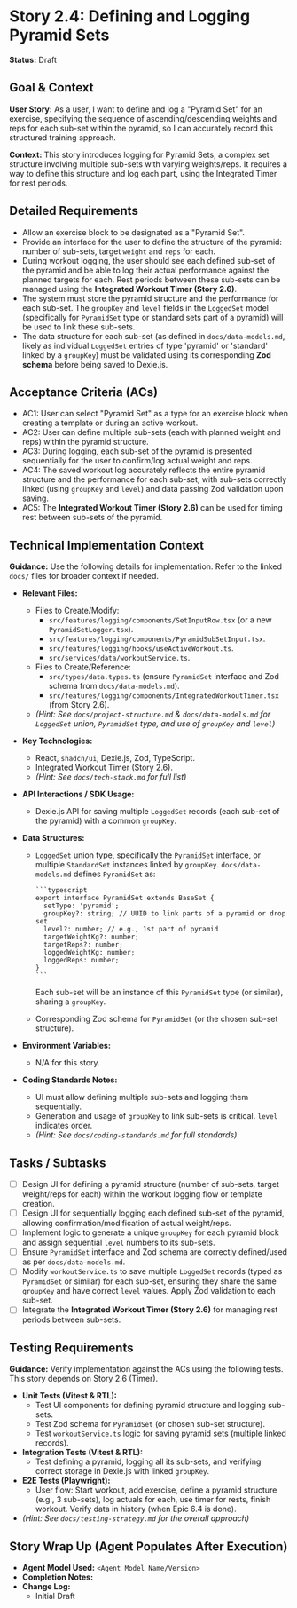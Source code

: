 # Story 2.4: Defining and Logging Pyramid Sets

**Status:** Draft

## Goal & Context

**User Story:** As a user, I want to define and log a "Pyramid Set" for an exercise, specifying the sequence of ascending/descending weights and reps for each sub-set within the pyramid, so I can accurately record this structured training approach.

**Context:** This story introduces logging for Pyramid Sets, a complex set structure involving multiple sub-sets with varying weights/reps. It requires a way to define this structure and log each part, using the Integrated Timer for rest periods.

## Detailed Requirements

* Allow an exercise block to be designated as a "Pyramid Set".
* Provide an interface for the user to define the structure of the pyramid: number of sub-sets, target `weight` and `reps` for each.
* During workout logging, the user should see each defined sub-set of the pyramid and be able to log their actual performance against the planned targets for each. Rest periods between these sub-sets can be managed using the **Integrated Workout Timer (Story 2.6)**.
* The system must store the pyramid structure and the performance for each sub-set. The `groupKey` and `level` fields in the `LoggedSet` model (specifically for `PyramidSet` type or standard sets part of a pyramid) will be used to link these sub-sets.
* The data structure for each sub-set (as defined in `docs/data-models.md`, likely as individual `LoggedSet` entries of type 'pyramid' or 'standard' linked by a `groupKey`) must be validated using its corresponding **Zod schema** before being saved to Dexie.js.

## Acceptance Criteria (ACs)

* AC1: User can select "Pyramid Set" as a type for an exercise block when creating a template or during an active workout.
* AC2: User can define multiple sub-sets (each with planned weight and reps) within the pyramid structure.
* AC3: During logging, each sub-set of the pyramid is presented sequentially for the user to confirm/log actual weight and reps.
* AC4: The saved workout log accurately reflects the entire pyramid structure and the performance for each sub-set, with sub-sets correctly linked (using `groupKey` and `level`) and data passing Zod validation upon saving.
* AC5: The **Integrated Workout Timer (Story 2.6)** can be used for timing rest between sub-sets of the pyramid.

## Technical Implementation Context

**Guidance:** Use the following details for implementation. Refer to the linked `docs/` files for broader context if needed.

* **Relevant Files:**
  * Files to Create/Modify:
    * `src/features/logging/components/SetInputRow.tsx` (or a new `PyramidSetLogger.tsx`).
    * `src/features/logging/components/PyramidSubSetInput.tsx`.
    * `src/features/logging/hooks/useActiveWorkout.ts`.
    * `src/services/data/workoutService.ts`.
  * Files to Create/Reference:
    * `src/types/data.types.ts` (ensure `PyramidSet` interface and Zod schema from `docs/data-models.md`).
    * `src/features/logging/components/IntegratedWorkoutTimer.tsx` (from Story 2.6).
  * _(Hint: See `docs/project-structure.md` & `docs/data-models.md` for `LoggedSet` union, `PyramidSet` type, and use of `groupKey` and `level`)_

* **Key Technologies:**
  * React, `shadcn/ui`, Dexie.js, Zod, TypeScript.
  * Integrated Workout Timer (Story 2.6).
  * _(Hint: See `docs/tech-stack.md` for full list)_

* **API Interactions / SDK Usage:**
  * Dexie.js API for saving multiple `LoggedSet` records (each sub-set of the pyramid) with a common `groupKey`.

* **Data Structures:**
  * `LoggedSet` union type, specifically the `PyramidSet` interface, or multiple `StandardSet` instances linked by `groupKey`. `docs/data-models.md` defines `PyramidSet` as:

        ```typescript
        export interface PyramidSet extends BaseSet {
          setType: 'pyramid';
          groupKey?: string; // UUID to link parts of a pyramid or drop set
          level?: number; // e.g., 1st part of pyramid
          targetWeightKg?: number;
          targetReps?: number;
          loggedWeightKg: number;
          loggedReps: number;
        }
        ```

      Each sub-set will be an instance of this `PyramidSet` type (or similar), sharing a `groupKey`.
  * Corresponding Zod schema for `PyramidSet` (or the chosen sub-set structure).

* **Environment Variables:**
  * N/A for this story.

* **Coding Standards Notes:**
  * UI must allow defining multiple sub-sets and logging them sequentially.
  * Generation and usage of `groupKey` to link sub-sets is critical. `level` indicates order.
  * _(Hint: See `docs/coding-standards.md` for full standards)_

## Tasks / Subtasks

* [ ] Design UI for defining a pyramid structure (number of sub-sets, target weight/reps for each) within the workout logging flow or template creation.
* [ ] Design UI for sequentially logging each defined sub-set of the pyramid, allowing confirmation/modification of actual weight/reps.
* [ ] Implement logic to generate a unique `groupKey` for each pyramid block and assign sequential `level` numbers to its sub-sets.
* [ ] Ensure `PyramidSet` interface and Zod schema are correctly defined/used as per `docs/data-models.md`.
* [ ] Modify `workoutService.ts` to save multiple `LoggedSet` records (typed as `PyramidSet` or similar) for each sub-set, ensuring they share the same `groupKey` and have correct `level` values. Apply Zod validation to each sub-set.
* [ ] Integrate the **Integrated Workout Timer (Story 2.6)** for managing rest periods between sub-sets.

## Testing Requirements

**Guidance:** Verify implementation against the ACs using the following tests. This story depends on Story 2.6 (Timer).

* **Unit Tests (Vitest & RTL):**
  * Test UI components for defining pyramid structure and logging sub-sets.
  * Test Zod schema for `PyramidSet` (or chosen sub-set structure).
  * Test `workoutService.ts` logic for saving pyramid sets (multiple linked records).
* **Integration Tests (Vitest & RTL):**
  * Test defining a pyramid, logging all its sub-sets, and verifying correct storage in Dexie.js with linked `groupKey`.
* **E2E Tests (Playwright):**
  * User flow: Start workout, add exercise, define a pyramid structure (e.g., 3 sub-sets), log actuals for each, use timer for rests, finish workout. Verify data in history (when Epic 6.4 is done).
* _(Hint: See `docs/testing-strategy.md` for the overall approach)_

## Story Wrap Up (Agent Populates After Execution)

* **Agent Model Used:** `<Agent Model Name/Version>`
* **Completion Notes:**
* **Change Log:**
  * Initial Draft
